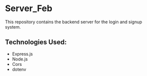 # Server_Feb

This repository contains the backend server for the login and signup system.

## Technologies Used:
- Express.js
- Node.js
- Cors
- dotenv
